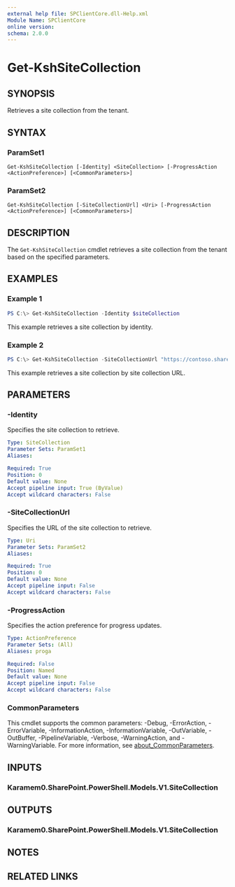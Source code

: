 ```yaml
---
external help file: SPClientCore.dll-Help.xml
Module Name: SPClientCore
online version:
schema: 2.0.0
---
```


# Get-KshSiteCollection

## SYNOPSIS
Retrieves a site collection from the tenant.

## SYNTAX

### ParamSet1
```
Get-KshSiteCollection [-Identity] <SiteCollection> [-ProgressAction <ActionPreference>] [<CommonParameters>]
```

### ParamSet2
```
Get-KshSiteCollection [-SiteCollectionUrl] <Uri> [-ProgressAction <ActionPreference>] [<CommonParameters>]
```

## DESCRIPTION
The `Get-KshSiteCollection` cmdlet retrieves a site collection from the tenant based on the specified parameters.

## EXAMPLES

### Example 1
```powershell
PS C:\> Get-KshSiteCollection -Identity $siteCollection
```

This example retrieves a site collection by identity.

### Example 2
```powershell
PS C:\> Get-KshSiteCollection -SiteCollectionUrl "https://contoso.sharepoint.com/sites/site1"
```

This example retrieves a site collection by site collection URL.

## PARAMETERS

### -Identity
Specifies the site collection to retrieve.

```yaml
Type: SiteCollection
Parameter Sets: ParamSet1
Aliases:

Required: True
Position: 0
Default value: None
Accept pipeline input: True (ByValue)
Accept wildcard characters: False
```

### -SiteCollectionUrl
Specifies the URL of the site collection to retrieve.

```yaml
Type: Uri
Parameter Sets: ParamSet2
Aliases:

Required: True
Position: 0
Default value: None
Accept pipeline input: False
Accept wildcard characters: False
```

### -ProgressAction
Specifies the action preference for progress updates.

```yaml
Type: ActionPreference
Parameter Sets: (All)
Aliases: proga

Required: False
Position: Named
Default value: None
Accept pipeline input: False
Accept wildcard characters: False
```

### CommonParameters
This cmdlet supports the common parameters: -Debug, -ErrorAction, -ErrorVariable, -InformationAction, -InformationVariable, -OutVariable, -OutBuffer, -PipelineVariable, -Verbose, -WarningAction, and -WarningVariable. For more information, see [about_CommonParameters](http://go.microsoft.com/fwlink/?LinkID=113216).

## INPUTS

### Karamem0.SharePoint.PowerShell.Models.V1.SiteCollection
## OUTPUTS

### Karamem0.SharePoint.PowerShell.Models.V1.SiteCollection
## NOTES

## RELATED LINKS

